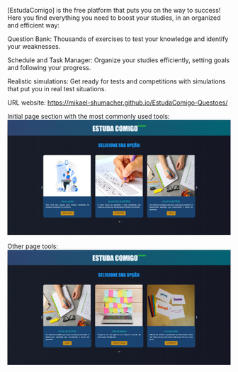 [EstudaComigo] is the free platform that puts you on the way to success! Here you find everything you need to boost your studies, in an organized and efficient way:

Question Bank: Thousands of exercises to test your knowledge and identify your weaknesses.

Schedule and Task Manager: Organize your studies efficiently, setting goals and following your progress.

Realistic simulations: Get ready for tests and competitions with simulations that put you in real test situations.

URL website: https://mikael-shumacher.github.io/EstudaComigo-Questoes/

Initial page section with the most commonly used tools:
<img src="assets/imgReadme/Screenshot 2025-02-19 111518.png">


Other page tools:
<img src="assets/imgReadme/Screenshot 2025-02-19 111923.png">
